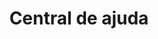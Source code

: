 ---
permalink: /unidades/
layout: default.njk
title: Central de ajuda
imgs:
- src: /assets/img/blog/betim.jpg
meta:
meta_title: Blog
meta_desc:
og_type: website
og_locale: pt_br
schema_type: LocalBusiness
robots: index,follow
---